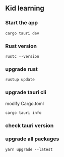 ## Kid learning

### Start the app
`cargo tauri dev`

### Rust version
`rustc --version`

### upgrade rust
`rustup update`

### upgrade tauri cli
modify Cargo.toml


`cargo tauri info`

### check tauri version


### upgrade all packages
`yarn upgrade --latest`